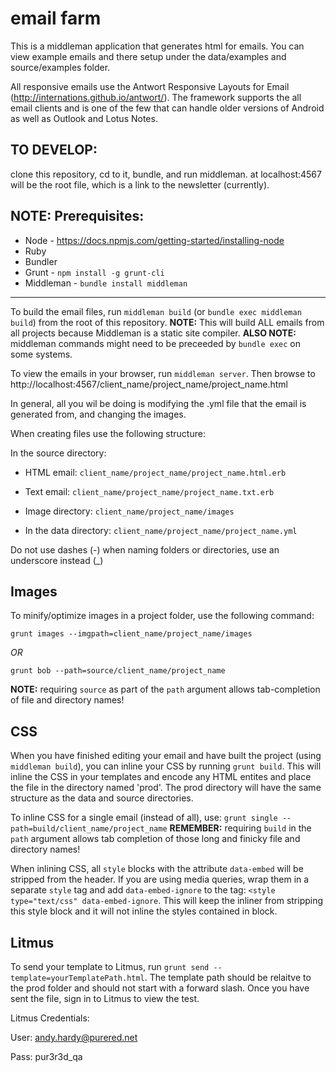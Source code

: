 # email farm

This is a middleman application that generates html for emails. You can view example emails and there setup under the data/examples and source/examples folder.

All responsive emails use the Antwort Responsive Layouts for Email (http://internations.github.io/antwort/).  The framework supports the all email clients and is one of the few that can handle older versions of Android as well as Outlook and Lotus Notes.

## TO DEVELOP:

clone this repository, cd to it, bundle, and run middleman. at localhost:4567 will be the root file, which is a link to the newsletter (currently).


## NOTE: Prerequisites:
* Node - https://docs.npmjs.com/getting-started/installing-node
* Ruby
* Bundler
* Grunt - `npm install -g grunt-cli`
* Middleman - `bundle install middleman`

---------------------------------------

To build the email files, run `middleman build` (or `bundle exec middleman build`) from the root of this repository.
__NOTE:__ This will build ALL emails from all projects because Middleman is a static site compiler.
__ALSO NOTE:__ middleman commands might need to be preceeded by `bundle exec` on some systems.

To view the emails in your browser, run `middleman server`. Then browse to http://localhost:4567/client_name/project_name/project_name.html

In general, all you wil be doing is modifying the .yml file that the email is generated from, and changing the images.

When creating files use the following structure: 

In the source directory: 

* HTML email: `client_name/project_name/project_name.html.erb`

* Text email: `client_name/project_name/project_name.txt.erb`

* Image directory: `client_name/project_name/images`

* In the data directory: `client_name/project_name/project_name.yml`

Do not use dashes (-) when naming folders or directories, use an underscore instead (_)

Images
------------
To minify/optimize images in a project folder, use the following command: 

`grunt images --imgpath=client_name/project_name/images`

_OR_

`grunt bob --path=source/client_name/project_name`

__NOTE:__ requiring `source` as part of the `path` argument allows tab-completion of file and directory names!



CSS
------------
When you have finished editing your email and have built the project (using `middleman build`), you can inline your CSS by running `grunt build`. This will inline the CSS in your templates and encode any HTML entites and place the file in the directory named 'prod'. The prod directory will have the same structure as the data and source directories.

To inline CSS for a single email (instead of all), use:
`grunt single --path=build/client_name/project_name`
__REMEMBER:__ requiring `build` in the `path` argument allows tab completion of those long and finicky file and directory names!

When inlining CSS, all `style` blocks with the attribute `data-embed` will be stripped from the header.  If you are using media queries, wrap them in a separate `style` tag and  add `data-embed-ignore` to the  tag: `<style type="text/css" data-embed-ignore`. This will keep the inliner from stripping this style block and it will not inline the styles contained in block.

Litmus
------------
To send your template to Litmus, run `grunt send --template=yourTemplatePath.html`.  The template path should be relaitve to the prod folder and should not start with a forward slash. Once you have sent the file, sign in to Litmus to view the test.

Litmus Credentials:

User: andy.hardy@purered.net

Pass: pur3r3d_qa
